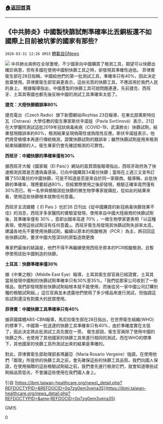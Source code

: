 ###  [:house:返回首頁](https://github.com/ourhimalayas/txt)
---

## 《中共肺炎》中國製快篩試劑準確率比丟銅板還不如 國際上目前被坑爹的國家有那些?
`2020-03-31 12:26 GM15` [轉載自GNews](https://gnews.org/zh-hant/158286/)

![](https://s3-ap-northeast-1.amazonaws.com/news.guo.offload.media/wp-content/uploads/2020/03/31122509/158525925589483_P7652595.jpg)
中共肺炎病例在全球激增，不少國家向中國購買了檢測⼯具，期望可以快篩出確診病患，但有多國在使⽤中國制快篩⼯具之時，卻發現其準確性過低。
菲律賓衛⽣部在28⽇指稱，中國給他們的第⼀批測試⼯具，準確率只有40%，因此決定放棄使⽤。菲律賓衛⽣部官員更表⽰，這些劣質的快篩⼯具，不應該⽤於我們⼈⺠的⾝上。
根據報導指出，中國產製的快篩⼯具可說問題連連，先前捷克、西班⽛、⼟⽿其等國也都先後反映中國的測試⼯具準確率太低了。

**捷克：⼤陸快篩錯誤率80%**

捷克電台（Czech Radio）旗下新聞網站iRozhlas 23⽇報導，在東北部奧斯特拉⽡（Ostrava）⼤學任教的衛⽣專家斯伏⾟諾娃（Pavla Svrčinová）表⽰，21⽇在⼤學醫院測試這批2019年冠狀病毒疾病（COVID-19，武漢肺炎）快篩試劑，結果發現錯誤率約80%，檢測結果呈現偽陽性或偽陰性反應。斯伏⾟諾娃表⽰，他們將受檢樣本再進⾏傳統檢測，證實快篩試劑的錯誤率；雖然快篩試劑是⽤來檢測結束隔離期的⼈，衛⽣專家仍會先確認檢測的可靠性。

**西班⽛：中國快篩的準確率僅有30%**

據西班⽛⼤報《國家報（El País）》網站的⾸⾴頭版報導指出，西班⽛政府為了快速檢測⺠眾是否遭病毒感染，已向中國購買34萬份快篩；當局在上週三⼜宣布訂購了550萬份的中國快篩，可是不知道是否是來⾃於同⼀家廠商。報導稱，此批快篩的準確率，理應要超過80%，但經實際使⽤之後卻發現，檢驗正確率竟然僅有30%⽽已。有⼀名參與檢驗該批快篩的微⽣物學專家就痛批，從如此的結果來看，使⽤這些快篩根本就無任何意義。

西班⽛主流媒體《 El País 》也於26 ⽇刊出《從中國購買的新冠病毒快篩效果不佳》的消息，西班⽛多家醫院的實驗室發現，使⽤來⾃中國⼤陸廠商的快篩試劑後，其準確率僅有 30% ，意即出錯率⾼達 70% ，⼀微⽣物學家更表明「以這種表現，使⽤這些試劑沒有任何意義」。西班⽛衛⽣局發現其快篩試劑失誤率太⾼，建議各地先不要使⽤快篩試劑，繼續以原本的核酸檢測（PCR ）為主，將召回這些快篩試劑，要求中國⼤陸深圳的原製造商更換

專家們最後的結論是，他們不得不再繼續使⽤西班⽛原本的PCR核酸檢測，且暫停使⽤該批中國制造的快篩。

**⼟⽿其：快篩準確率僅30％**

據《中東之眼》（Middle East Eye）報導，⼟⽿其衛⽣部官員已經證實，⼟⽿其當局發現中國制的快篩試劑準確率只有30%⾄35%。「我們從那家公司收到了⼀些樣品，我們卻發現那些快篩試劑組根本就不能使⽤，⽽後從另⼀家中國公司訂購別種的檢驗試劑組。」這位官員並未透露他們使⽤了多少樣品來進⾏測試，但強調這些試劑還沒有對廣⼤的⺠眾使⽤。

**菲律賓：中國快篩⼯具準確率只有40%**

據菲國媒體ABS-CBN報導，⾺尼拉衛⽣部在28⽇指出，在世界衛⽣組織(WHO)的標準下，中國第⼀批送達的快篩⼯具準確率只有40%，由於準確度實在太低了，因此決定將此批測試⼯具先擺在⼀旁。
衛⽣部說，衛⽣官員除了使⽤中國的快篩之外，也使⽤了其他國家的快篩⼯具來進⾏相同的測試，⽽在WHO的標準下，其他國家的快篩⼯具所測試出來的結果是準確的。

對此，菲律賓衛⽣部助理部⻑瑪麗亞（Maria Rosario Vergeire）強調，在使⽤他們「鄰居」所提供的快篩⼯具之前，會先確保這些的快篩⼯具品質。我們向國⼈保證，在使⽤捐贈的這些檢驗試劑組之前，我們會先進⾏檢測它們，就會知道哪些試劑組品質低劣，不會讓這些使⽤在我們國⼈⾝上。

引自 [https://ibmi.taiwan-healthcare.org/news\_detail.php?REFDOCTYPID=&REFDOCID=0q7zg0em3vejra35](https://ibmi.taiwan-healthcare.org/news_detail.php?REFDOCTYPID=&amp;REFDOCID=0q7zg0em3vejra35)

GM15

0
